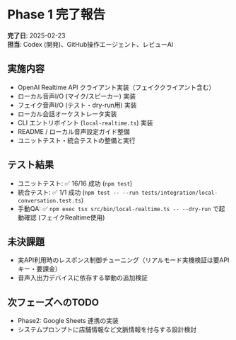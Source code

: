 # Phase 1 完了報告

**完了日**: 2025-02-23  
**担当**: Codex (開発)、GitHub操作エージェント、レビューAI

## 実施内容

- OpenAI Realtime API クライアント実装（フェイククライアント含む）
- ローカル音声I/O (マイク/スピーカー) 実装
- フェイク音声I/O (テスト・dry-run用) 実装
- ローカル会話オーケストレータ実装
- CLI エントリポイント (`local-realtime.ts`) 実装
- README / ローカル音声設定ガイド整備
- ユニットテスト・統合テストの整備と実行

## テスト結果

- ユニットテスト: ✅ 16/16 成功 (`npm test`)
- 統合テスト: ✅ 1/1 成功 (`npm test -- --run tests/integration/local-conversation.test.ts`)
- 手動QA: ✅ `npm exec tsx src/bin/local-realtime.ts -- --dry-run` で起動確認 (フェイクRealtime使用)

## 未決課題

- 実API利用時のレスポンス制御チューニング（リアルモード実機検証は要APIキー・要課金）
- 音声入出力デバイスに依存する挙動の追加検証

## 次フェーズへのTODO

- Phase2: Google Sheets 連携の実装
- システムプロンプトに店舗情報など文脈情報を付与する設計検討
